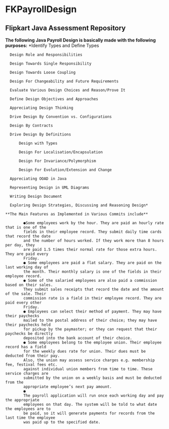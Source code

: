 # FKPayrollDesign
## Flipkart Java Assessment Repository

  __The following Java Payroll Design is basically made with the following purposes:__
      *Identify Types and Define Types
      
      Design Role and Responsibilities
      
      Design Towards Single Responsibility
      
      Design Towards Loose Coupling
      
      Design For Changeability and Future Requirements
      
      Evaluate Various Design Choices and Reason/Prove It
      
      Define Design Objectives and Approaches
      
      Appreciating Design Thinking
      
      Drive Design By Convention vs. Configurations
      
      Design By Contracts
      
      Drive Design By Definitions
      
          Design with Types
          
          Design For Localisation/Encapsulation
          
          Design For Invariance/Polymorphism
          
          Design For Evolution/Extension and Change
      
      Appreciating OOAD in Java
      
      Representing Design in UML Diagrams
      
      Writing Design Document
      
      Exploring Design Strategies, Discussing and Reasoning Design*
      
    **The Main Features as Implemented in Various Commits include**
    
            ●Some employees work by the hour. They are paid an hourly rate that is one of the
            fields in their employee record. They submit daily time cards that record the date
            and the number of hours worked. If they work more than 8 hours per day, they
            are paid 1.5 times their normal rate for those extra hours. They are paid every
            Friday.
            ● Some employees are paid a flat salary. They are paid on the last working day of
            the month. Their monthly salary is one of the fields in their employee record.
            ● Some of the salaried employees are also paid a commission based on their sales.
            They submit sales receipts that record the date and the amount of the sale. Their
            commission rate is a field in their employee record. They are paid every other
            Friday.
            ● Employees can select their method of payment. They may have their paychecks
            mailed to the postal address of their choice; they may have their paychecks held
            for pickup by the paymaster; or they can request that their paychecks be directly
            deposited into the bank account of their choice.
            ● Some employees belong to the employee union. Their employee record has a field
            for the weekly dues rate for union. Their dues must be deducted from their pay.
            Also, the union may assess service charges e.g. membership fee, festival fees etc.
            against individual union members from time to time. These service charges are
            submitted by the union on a weekly basis and must be deducted from the
            appropriate employee’s next pay amount.
            ●
            The payroll application will run once each working day and pay the appropriate
            employees on that day. The system will be told to what date the employees are to
            be paid, so it will generate payments for records from the last time the employee
            was paid up to the specified date.
